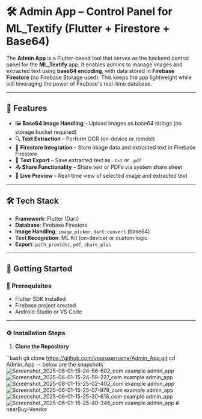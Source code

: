 
# 🛠️ Admin App – Control Panel for ML_Textify (Flutter + Firestore + Base64)

The **Admin App** is a Flutter-based tool that serves as the backend control panel for the **ML_Textify** app. It enables admins to manage images and extracted text using **base64 encoding**, with data stored in **Firebase Firestore** (no Firebase Storage used). This keeps the app lightweight while still leveraging the power of Firebase's real-time database.

---

## 📌 Features

- 🖼️ **Base64 Image Handling** – Upload images as base64 strings (no storage bucket required)
- 🔍 **Text Extraction** – Perform OCR (on-device or remote)
- 📝 **Firestore Integration** – Store image data and extracted text in Firebase Firestore
- 📄 **Text Export** – Save extracted text as `.txt` or `.pdf`
- 📤 **Share Functionality** – Share text or PDFs via system share sheet
- 🧠 **Live Preview** – Real-time view of selected image and extracted text

---

## 🛠️ Tech Stack

- **Framework**: Flutter (Dart)
- **Database**: Firebase Firestore
- **Image Handling**: `image_picker`, `dart:convert` (base64)
- **Text Recognition**: ML Kit (on-device) or custom logic
- **Export**: `path_provider`, `pdf`, `share_plus`

---

## 🚀 Getting Started

### 🔧 Prerequisites

- Flutter SDK installed
- Firebase project created
- Android Studio or VS Code

---

### ⚙️ Installation Steps

1. **Clone the Repository**

``bash
git clone https://github.com/yourusername/Admin_App.git
cd Admin_App
-- below are the snapshots
![Screenshot_2025-06-01-15-24-56-602_com example admin_app](https://github.com/user-attachments/assets/81ae8ec9-d116-491e-9452-14bc364045ae)
![Screenshot_2025-06-01-15-24-59-227_com example admin_app](https://github.com/user-attachments/assets/cc24afe9-f3b3-4035-ad39-874062c253d1)
![Screenshot_2025-06-01-15-25-02-402_com example admin_app](https://github.com/user-attachments/assets/3dcdc873-5188-48a7-9491-4aaf473bc401)
![Screenshot_2025-06-01-15-25-07-978_com example admin_app](https://github.com/user-attachments/assets/06ff0569-0f7b-4902-b113-92c56c8ed486)
![Screenshot_2025-06-01-15-25-30-616_com example admin_app](https://github.com/user-attachments/assets/aa33a482-e992-4768-9023-5da6b411d92a)
![Screenshot_2025-06-01-15-25-40-346_com example admin_app](https://github.com/user-attachments/assets/e0a64fab-baa8-4885-a548-7ac52d2b77ea)
#   n e a r B u y - V e n d o r  
 